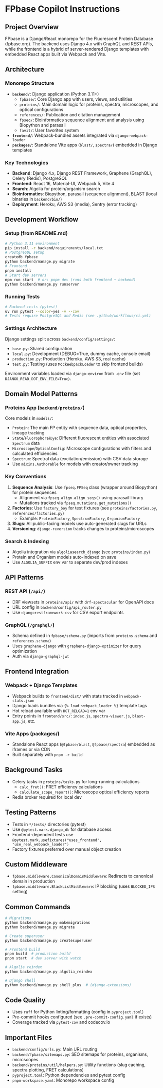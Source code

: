 # FPbase Copilot Instructions

## Project Overview
FPbase is a Django/React monorepo for the Fluorescent Protein Database (fpbase.org). The backend uses Django 4.x with GraphQL and REST APIs, while the frontend is a hybrid of server-rendered Django templates with embedded React apps built via Webpack and Vite.

## Architecture

### Monorepo Structure
- **`backend/`**: Django application (Python 3.11+)
  - `fpbase/`: Core Django app with users, views, and utilities
  - `proteins/`: Main domain logic for proteins, spectra, microscopes, and optical configurations
  - `references/`: Publication and citation management
  - `fpseq/`: Bioinformatics sequence alignment and analysis using Biopython and parasail
  - `favit/`: User favorites system
- **`frontend/`**: Webpack-bundled assets integrated via `django-webpack-loader`
- **`packages/`**: Standalone Vite apps (`blast/`, `spectra/`) embedded in Django templates

### Key Technologies
- **Backend**: Django 4.x, Django REST Framework, Graphene (GraphQL), Celery (Redis), PostgreSQL
- **Frontend**: React 16, Material-UI, Webpack 5, Vite 4
- **Search**: Algolia for protein/organism search
- **Bioinformatics**: Biopython, parasail (sequence alignment), BLAST (local binaries in `backend/bin/`)
- **Deployment**: Heroku, AWS S3 (media), Sentry (error tracking)

## Development Workflow

### Setup (from README.md)
```bash
# Python 3.11 environment
pip install -r backend/requirements/local.txt
# PostgreSQL setup
createdb fpbase
python backend/manage.py migrate
# Frontend
pnpm install
# Start dev servers
npm run start  # or: pnpm dev (runs both frontend + backend)
python backend/manage.py runserver
```

### Running Tests
```bash
# Backend tests (pytest)
uv run pytest --color=yes -v --cov
# Tests require PostgreSQL and Redis (see .github/workflows/ci.yml)
```

### Settings Architecture
Django settings split across `backend/config/settings/`:
- `base.py`: Shared configuration
- `local.py`: Development (DEBUG=True, dummy cache, console email)
- `production.py`: Production (Heroku, AWS S3, real cache)
- `test.py`: Testing (uses `MockWebpackLoader` to skip frontend builds)

Environment variables loaded via `django-environ` from `.env` file (set `DJANGO_READ_DOT_ENV_FILE=True`).

## Domain Model Patterns

### Proteins App (`backend/proteins/`)
Core models in `models/`:
- `Protein`: The main FP entity with sequence data, optical properties, lineage tracking
- `State`/`Fluorophore`/`Dye`: Different fluorescent entities with associated `Spectrum` data
- `Microscope`/`OpticalConfig`: Microscope configurations with filters and calculated efficiencies
- `Spectrum`: Spectral data (excitation/emission) with CSV data storage
- Use `mixins.Authorable` for models with creator/owner tracking

### Key Conventions
1. **Sequence Analysis**: Use `fpseq.FPSeq` class (wrapper around Biopython) for protein sequences
   - Alignment via `fpseq.align.align_seqs()` using parasail library
   - Mutations tracked via `fpseq.mutations.get_mutations()`
2. **Factories**: Use `factory_boy` for test fixtures (see `proteins/factories.py`, `references/factories.py`)
   - Example: `ProteinFactory`, `SpectrumFactory`, `OrganismFactory`
3. **Slugs**: All public-facing models use auto-generated slugs for URLs
4. **Versioning**: `django-reversion` tracks changes to proteins/microscopes

### Search & Indexing
- Algolia integration via `algoliasearch_django` (see `proteins/index.py`)
- Protein and Organism models auto-indexed on save
- Use `ALGOLIA_SUFFIX` env var to separate dev/prod indexes

## API Patterns

### REST API (`/api/`)
- DRF viewsets in `proteins/api/` with `drf-spectacular` for OpenAPI docs
- URL config in `backend/config/api_router.py`
- Use `djangorestframework-csv` for CSV export endpoints

### GraphQL (`/graphql/`)
- Schema defined in `fpbase/schema.py` (imports from `proteins.schema` and `references.schema`)
- Uses `graphene-django` with `graphene-django-optimizer` for query optimization
- Auth via `django-graphql-jwt`

## Frontend Integration

### Webpack + Django Templates
- Webpack builds to `frontend/dist/` with stats tracked in `webpack-stats.json`
- Django loads bundles via `{% load webpack_loader %}` template tags
- Hot reload available with `HOT_RELOAD=1` env var
- Entry points in `frontend/src/`: `index.js`, `spectra-viewer.js`, `blast-app.js`, etc.

### Vite Apps (packages/)
- Standalone React apps (`@fpbase/blast`, `@fpbase/spectra`) embedded as iframes or via CDN
- Built separately with `pnpm -r build`

## Background Tasks
- Celery tasks in `proteins/tasks.py` for long-running calculations
  - `calc_fret()`: FRET efficiency calculations
  - `calculate_scope_report()`: Microscope optical efficiency reports
- Redis broker required for local dev

## Testing Patterns
- Tests in `*/tests/` directories (pytest)
- Use `@pytest.mark.django_db` for database access
- Frontend-dependent tests use `@pytest.mark.usefixtures("uses_frontend", "use_real_webpack_loader")`
- Factory fixtures preferred over manual object creation

## Custom Middleware
- `fpbase.middleware.CanonicalDomainMiddleware`: Redirects to canonical domain in production
- `fpbase.middleware.BlackListMiddleware`: IP blocking (uses `BLOCKED_IPS` setting)

## Common Commands
```bash
# Migrations
python backend/manage.py makemigrations
python backend/manage.py migrate

# Create superuser
python backend/manage.py createsuperuser

# Frontend build
pnpm build  # production build
pnpm start  # dev server with watch

# Algolia reindex
python backend/manage.py algolia_reindex

# Django shell
python backend/manage.py shell_plus  # (django-extensions)
```

## Code Quality
- Uses `ruff` for Python linting/formatting (config in `pyproject.toml`)
- Pre-commit hooks configured (see `.pre-commit-config.yaml` if exists)
- Coverage tracked via `pytest-cov` and codecov.io

## Important Files
- `backend/config/urls.py`: Main URL routing
- `backend/fpbase/sitemaps.py`: SEO sitemaps for proteins, organisms, microscopes
- `backend/proteins/util/helpers.py`: Utility functions (slug caching, spectra plotting, FRET calculations)
- `pyproject.toml`: Python dependencies and pytest config
- `pnpm-workspace.yaml`: Monorepo workspace config
